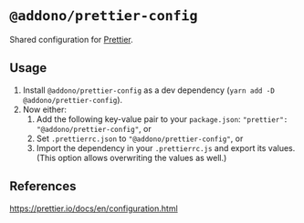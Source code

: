 # `@addono/prettier-config`

Shared configuration for [Prettier](https:/prettier.io).

## Usage

1. Install `@addono/prettier-config` as a dev dependency (`yarn add -D @addono/prettier-config`).
2. Now either:
   1. Add the following key-value pair to your `package.json`: `"prettier": "@addono/prettier-config"`, or
   2. Set `.prettierrc.json` to `"@addono/prettier-config"`, or
   3. Import the dependency in your `.prettierrc.js` and export its values. (This option allows overwriting the values as well.)

## References

https://prettier.io/docs/en/configuration.html
